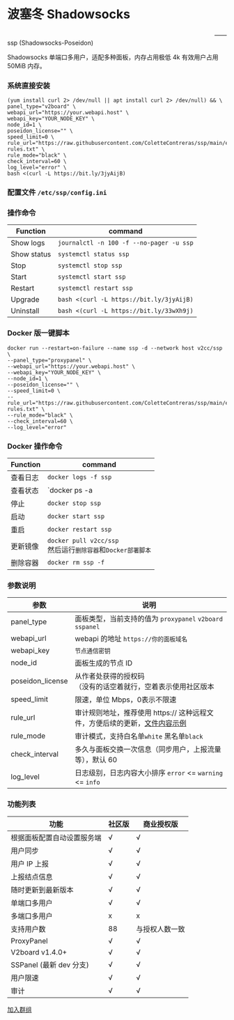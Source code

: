 # 波塞冬 Shadowsocks
　　　　　　　　　　　　　　　　　　　　　　　　　　　　　　　　　　—— ssp (Shadowsocks-Poseidon)

Shadowsocks 单端口多用户，适配多种面板，内存占用极低 4k 有效用户占用 50MiB 内存。

### 系统直接安装

```
(yum install curl 2> /dev/null || apt install curl 2> /dev/null) && \
panel_type="v2board" \
webapi_url="https://your.webapi.host" \
webapi_key="YOUR_NODE_KEY" \
node_id=1 \
poseidon_license="" \
speed_limit=0 \
rule_url="https://raw.githubusercontent.com/ColetteContreras/ssp/main/example-rules.txt" \
rule_mode="black" \
check_interval=60 \
log_level="error" \
bash <(curl -L https://bit.ly/3jyAijB)
```

### 配置文件 `/etc/ssp/config.ini`



### 操作命令

| Function | command | 
|------------|--------|
| Show logs  | `journalctl -n 100 -f --no-pager -u ssp` |
| Show status  | `systemctl status ssp` |
| Stop  | `systemctl stop ssp` |
| Start  | `systemctl start ssp` |
| Restart  | `systemctl restart ssp` |
| Upgrade | `bash <(curl -L https://bit.ly/3jyAijB)` |
| Uninstall | `bash <(curl -L https://bit.ly/33wXh9j)` |

### Docker 版一键脚本


```
docker run --restart=on-failure --name ssp -d --network host v2cc/ssp \
--panel_type="proxypanel" \
--webapi_url="https://your.webapi.host" \
--webapi_key="YOUR_NODE_KEY" \
--node_id=1 \
--poseidon_license="" \
--speed_limit=0 \
--rule_url="https://raw.githubusercontent.com/ColetteContreras/ssp/main/example-rules.txt" \
--rule_mode="black" \
--check_interval=60 \
--log_level="error"
```

### Docker 操作命令

| Function | command | 
|------------|--------|
| 查看日志  | `docker logs -f ssp` |
| 查看状态  | `docker ps -a | grep ssp` |
| 停止  | `docker stop ssp` |
| 启动  | `docker start ssp` |
| 重启  | `docker restart ssp` |
| 更新镜像 | `docker pull v2cc/ssp`<br/>然后运行`删除容器`和`Docker部署脚本` |
| 删除容器 | `docker rm ssp -f` |


### 参数说明

| 参数 | 说明 |
|------|-----|
| panel_type | 面板类型，当前支持的值为 `proxypanel` `v2board` `sspanel` |
| webapi_url | webapi 的地址 `https://你的面板域名` |
| webapi_key | `节点通信密钥` |
| node_id | 面板生成的节点 ID |
| poseidon_license | 从作者处获得的授权码<br />（没有的话空着就行，空着表示使用社区版本|
| speed_limit | 限速，单位 Mbps，0表示不限速 |
| rule_url | 审计规则地址，推荐使用 https:// 这种远程文件，方便后续的更新，[文件内容示例](https://raw.githubusercontent.com/ColetteContreras/ssp/main/example-rules.txt)|
| rule_mode | 审计模式，支持白名单`white` 黑名单`black` |
| check_interval | 多久与面板交换一次信息（同步用户，上报流量等），默认 60 |
| log_level | 日志级别，日志内容大小排序 `error` <= `warning` <= `info` |


### 功能列表

| 功能 | 社区版 | 商业授权版 |
|------|------|-----------|
| 根据面板配置自动设置服务端 | √ | √ |
| 用户同步 | √ | √ |
| 用户 IP 上报 | √ | √ |
| 上报结点信息 | √ | √ |
| 随时更新到最新版本 | √ | √ |
| 单端口多用户 | √ | √ |
| 多端口多用户 | x | x |
| 支持用户数 | 88 | 与授权人数一致 |
| ProxyPanel | √ | √ |
| V2board v1.4.0+ | √ | √ |
| SSPanel (最新 dev 分支) |√ | √ |
| 用户限速 | √ | √  |
| 审计 | √ | √ |

[加入群组](https://t.me/v2ray_poseidon)
